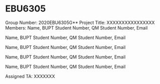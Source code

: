 # EBU6305
Group Number: 2020EBU6305G**
Project Title: XXXXXXXXXXXXXXXX
Members:
Name, BUPT Student Number, QM Student Number, Email

Name, BUPT Student Number, QM Student Number, Email

Name, BUPT Student Number, QM Student Number, Email

Name, BUPT Student Number, QM Student Number, Email

Name, BUPT Student Number, QM Student Number, Email

Assigned TA: XXXXXXX
